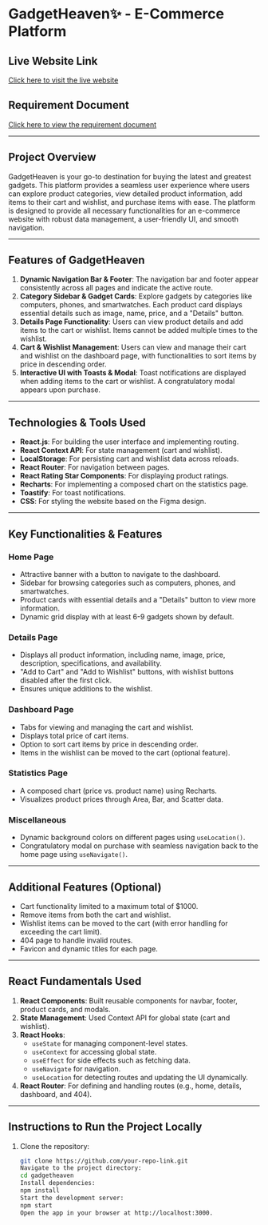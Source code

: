# GadgetHeaven✨ - E-Commerce Platform

## Live Website Link

[Click here to visit the live website](https://your-live-website-link.com)

## Requirement Document

[Click here to view the requirement document](https://your-requirement-document-link.com)

---

## Project Overview

GadgetHeaven is your go-to destination for buying the latest and greatest gadgets. This platform provides a seamless user experience where users can explore product categories, view detailed product information, add items to their cart and wishlist, and purchase items with ease. The platform is designed to provide all necessary functionalities for an e-commerce website with robust data management, a user-friendly UI, and smooth navigation.

---

## Features of GadgetHeaven

1. **Dynamic Navigation Bar & Footer**: The navigation bar and footer appear consistently across all pages and indicate the active route.
2. **Category Sidebar & Gadget Cards**: Explore gadgets by categories like computers, phones, and smartwatches. Each product card displays essential details such as image, name, price, and a "Details" button.
3. **Details Page Functionality**: Users can view product details and add items to the cart or wishlist. Items cannot be added multiple times to the wishlist.
4. **Cart & Wishlist Management**: Users can view and manage their cart and wishlist on the dashboard page, with functionalities to sort items by price in descending order.
5. **Interactive UI with Toasts & Modal**: Toast notifications are displayed when adding items to the cart or wishlist. A congratulatory modal appears upon purchase.

---

## Technologies & Tools Used

- **React.js**: For building the user interface and implementing routing.
- **React Context API**: For state management (cart and wishlist).
- **LocalStorage**: For persisting cart and wishlist data across reloads.
- **React Router**: For navigation between pages.
- **React Rating Star Components**: For displaying product ratings.
- **Recharts**: For implementing a composed chart on the statistics page.
- **Toastify**: For toast notifications.
- **CSS**: For styling the website based on the Figma design.

---

## Key Functionalities & Features

### **Home Page**

- Attractive banner with a button to navigate to the dashboard.
- Sidebar for browsing categories such as computers, phones, and smartwatches.
- Product cards with essential details and a "Details" button to view more information.
- Dynamic grid display with at least 6-9 gadgets shown by default.

### **Details Page**

- Displays all product information, including name, image, price, description, specifications, and availability.
- "Add to Cart" and "Add to Wishlist" buttons, with wishlist buttons disabled after the first click.
- Ensures unique additions to the wishlist.

### **Dashboard Page**

- Tabs for viewing and managing the cart and wishlist.
- Displays total price of cart items.
- Option to sort cart items by price in descending order.
- Items in the wishlist can be moved to the cart (optional feature).

### **Statistics Page**

- A composed chart (price vs. product name) using Recharts.
- Visualizes product prices through Area, Bar, and Scatter data.

### **Miscellaneous**

- Dynamic background colors on different pages using `useLocation()`.
- Congratulatory modal on purchase with seamless navigation back to the home page using `useNavigate()`.

---

## Additional Features (Optional)

- Cart functionality limited to a maximum total of $1000.
- Remove items from both the cart and wishlist.
- Wishlist items can be moved to the cart (with error handling for exceeding the cart limit).
- 404 page to handle invalid routes.
- Favicon and dynamic titles for each page.

---

## React Fundamentals Used

1. **React Components**: Built reusable components for navbar, footer, product cards, and modals.
2. **State Management**: Used Context API for global state (cart and wishlist).
3. **React Hooks**:
   - `useState` for managing component-level states.
   - `useContext` for accessing global state.
   - `useEffect` for side effects such as fetching data.
   - `useNavigate` for navigation.
   - `useLocation` for detecting routes and updating the UI dynamically.
4. **React Router**: For defining and handling routes (e.g., home, details, dashboard, and 404).

---

## Instructions to Run the Project Locally

1. Clone the repository:
   ```bash
   git clone https://github.com/your-repo-link.git
   Navigate to the project directory:
   cd gadgetheaven
   Install dependencies:
   npm install
   Start the development server:
   npm start
   Open the app in your browser at http://localhost:3000.
   ```
